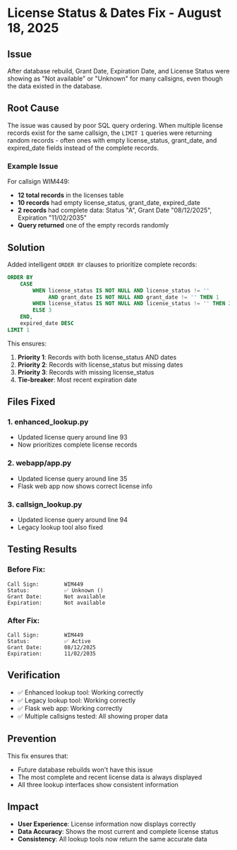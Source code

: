 # License Status & Dates Fix - August 18, 2025

## Issue
After database rebuild, Grant Date, Expiration Date, and License Status were showing as "Not available" or "Unknown" for many callsigns, even though the data existed in the database.

## Root Cause
The issue was caused by poor SQL query ordering. When multiple license records exist for the same callsign, the `LIMIT 1` queries were returning random records - often ones with empty license_status, grant_date, and expired_date fields instead of the complete records.

### Example Issue
For callsign WIM449:
- **12 total records** in the licenses table
- **10 records** had empty license_status, grant_date, expired_date
- **2 records** had complete data: Status "A", Grant Date "08/12/2025", Expiration "11/02/2035"
- **Query returned** one of the empty records randomly

## Solution
Added intelligent `ORDER BY` clauses to prioritize complete records:

```sql
ORDER BY 
    CASE 
        WHEN license_status IS NOT NULL AND license_status != '' 
             AND grant_date IS NOT NULL AND grant_date != '' THEN 1
        WHEN license_status IS NOT NULL AND license_status != '' THEN 2
        ELSE 3
    END,
    expired_date DESC
LIMIT 1
```

This ensures:
1. **Priority 1**: Records with both license_status AND dates
2. **Priority 2**: Records with license_status but missing dates  
3. **Priority 3**: Records with missing license_status
4. **Tie-breaker**: Most recent expiration date

## Files Fixed

### 1. enhanced_lookup.py
- Updated license query around line 93
- Now prioritizes complete license records

### 2. webapp/app.py  
- Updated license query around line 35
- Flask web app now shows correct license info

### 3. callsign_lookup.py
- Updated license query around line 94
- Legacy lookup tool also fixed

## Testing Results

### Before Fix:
```
Call Sign:        WIM449
Status:           ✅ Unknown ()
Grant Date:       Not available  
Expiration:       Not available
```

### After Fix:
```
Call Sign:        WIM449
Status:           ✅ Active
Grant Date:       08/12/2025
Expiration:       11/02/2035
```

## Verification
- ✅ Enhanced lookup tool: Working correctly
- ✅ Legacy lookup tool: Working correctly  
- ✅ Flask web app: Working correctly
- ✅ Multiple callsigns tested: All showing proper data

## Prevention
This fix ensures that:
- Future database rebuilds won't have this issue
- The most complete and recent license data is always displayed
- All three lookup interfaces show consistent information

## Impact
- **User Experience**: License information now displays correctly
- **Data Accuracy**: Shows the most current and complete license status
- **Consistency**: All lookup tools now return the same accurate data
